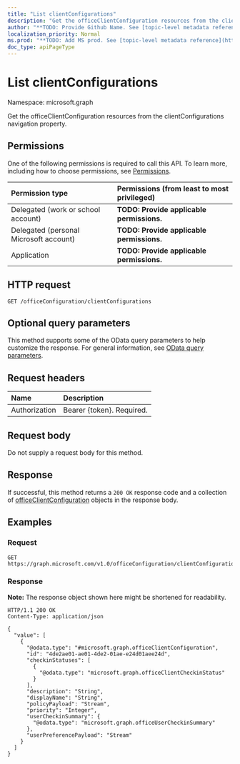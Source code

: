 ```yaml
---
title: "List clientConfigurations"
description: "Get the officeClientConfiguration resources from the clientConfigurations navigation property."
author: "**TODO: Provide Github Name. See [topic-level metadata reference](https://msgo.azurewebsites.net/add/document/guidelines/metadata.html#topic-level-metadata)**"
localization_priority: Normal
ms.prod: "**TODO: Add MS prod. See [topic-level metadata reference](https://msgo.azurewebsites.net/add/document/guidelines/metadata.html#topic-level-metadata)**"
doc_type: apiPageType
---
```


# List clientConfigurations
Namespace: microsoft.graph



Get the officeClientConfiguration resources from the clientConfigurations navigation property.

## Permissions
One of the following permissions is required to call this API. To learn more, including how to choose permissions, see [Permissions](/graph/permissions-reference).

|Permission type|Permissions (from least to most privileged)|
|:---|:---|
|Delegated (work or school account)|**TODO: Provide applicable permissions.**|
|Delegated (personal Microsoft account)|**TODO: Provide applicable permissions.**|
|Application|**TODO: Provide applicable permissions.**|

## HTTP request

<!-- {
  "blockType": "ignored"
}
-->
``` http
GET /officeConfiguration/clientConfigurations
```

## Optional query parameters
This method supports some of the OData query parameters to help customize the response. For general information, see [OData query parameters](/graph/query-parameters).

## Request headers
|Name|Description|
|:---|:---|
|Authorization|Bearer {token}. Required.|

## Request body
Do not supply a request body for this method.

## Response

If successful, this method returns a `200 OK` response code and a collection of [officeClientConfiguration](../resources/officeclientconfiguration.md) objects in the response body.

## Examples

### Request
<!-- {
  "blockType": "request",
  "name": "list_officeclientconfiguration"
}
-->
``` http
GET https://graph.microsoft.com/v1.0/officeConfiguration/clientConfigurations
```


### Response
**Note:** The response object shown here might be shortened for readability.
<!-- {
  "blockType": "response",
  "truncated": true,
  "@odata.type": "Collection(microsoft.graph.officeClientConfiguration)"
}
-->
``` http
HTTP/1.1 200 OK
Content-Type: application/json

{
  "value": [
    {
      "@odata.type": "#microsoft.graph.officeClientConfiguration",
      "id": "4de2ae01-ae01-4de2-01ae-e24d01aee24d",
      "checkinStatuses": [
        {
          "@odata.type": "microsoft.graph.officeClientCheckinStatus"
        }
      ],
      "description": "String",
      "displayName": "String",
      "policyPayload": "Stream",
      "priority": "Integer",
      "userCheckinSummary": {
        "@odata.type": "microsoft.graph.officeUserCheckinSummary"
      },
      "userPreferencePayload": "Stream"
    }
  ]
}
```

